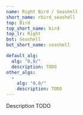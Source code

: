 ```yaml
---
name: Right Bird / Seashell
short_name: rbird_seashell
top: Bird
top_short_name: bird
top_lr: Right
bot: Seashell
bot_short_name: seashell

default_alg:
  alg: "0,0/"
  description: TODO
other_algs:
  -
    alg: "0,0/"
    description: TODO
---
```


Description TODO


